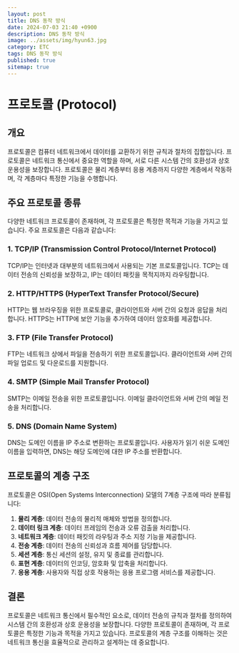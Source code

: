 ```yaml
---
layout: post
title: DNS 동작 방식
date: 2024-07-03 21:40 +0900
description: DNS 동작 방식
image: ../assets/img/hyun63.jpg
category: ETC
tags: DNS 동작 방식
published: true
sitemap: true
---
```


# 프로토콜 (Protocol)

## 개요

프로토콜은 컴퓨터 네트워크에서 데이터를 교환하기 위한 규칙과 절차의 집합입니다. 프로토콜은 네트워크 통신에서 중요한 역할을 하며, 서로 다른 시스템 간의 호환성과 상호 운용성을 보장합니다. 프로토콜은 물리 계층부터 응용 계층까지 다양한 계층에서 작동하며, 각 계층마다 특정한 기능을 수행합니다.

## 주요 프로토콜 종류

다양한 네트워크 프로토콜이 존재하며, 각 프로토콜은 특정한 목적과 기능을 가지고 있습니다. 주요 프로토콜은 다음과 같습니다:

### 1. TCP/IP (Transmission Control Protocol/Internet Protocol)

TCP/IP는 인터넷과 대부분의 네트워크에서 사용되는 기본 프로토콜입니다. TCP는 데이터 전송의 신뢰성을 보장하고, IP는 데이터 패킷을 목적지까지 라우팅합니다.

### 2. HTTP/HTTPS (HyperText Transfer Protocol/Secure)

HTTP는 웹 브라우징을 위한 프로토콜로, 클라이언트와 서버 간의 요청과 응답을 처리합니다. HTTPS는 HTTP에 보안 기능을 추가하여 데이터 암호화를 제공합니다.

### 3. FTP (File Transfer Protocol)

FTP는 네트워크 상에서 파일을 전송하기 위한 프로토콜입니다. 클라이언트와 서버 간의 파일 업로드 및 다운로드를 지원합니다.

### 4. SMTP (Simple Mail Transfer Protocol)

SMTP는 이메일 전송을 위한 프로토콜입니다. 이메일 클라이언트와 서버 간의 메일 전송을 처리합니다.

### 5. DNS (Domain Name System)

DNS는 도메인 이름을 IP 주소로 변환하는 프로토콜입니다. 사용자가 읽기 쉬운 도메인 이름을 입력하면, DNS는 해당 도메인에 대한 IP 주소를 반환합니다.

## 프로토콜의 계층 구조

프로토콜은 OSI(Open Systems Interconnection) 모델의 7계층 구조에 따라 분류됩니다:

1. **물리 계층**: 데이터 전송의 물리적 매체와 방법을 정의합니다.
2. **데이터 링크 계층**: 데이터 프레임의 전송과 오류 검출을 처리합니다.
3. **네트워크 계층**: 데이터 패킷의 라우팅과 주소 지정 기능을 제공합니다.
4. **전송 계층**: 데이터 전송의 신뢰성과 흐름 제어를 담당합니다.
5. **세션 계층**: 통신 세션의 설정, 유지 및 종료를 관리합니다.
6. **표현 계층**: 데이터의 인코딩, 암호화 및 압축을 처리합니다.
7. **응용 계층**: 사용자와 직접 상호 작용하는 응용 프로그램 서비스를 제공합니다.

## 결론

프로토콜은 네트워크 통신에서 필수적인 요소로, 데이터 전송의 규칙과 절차를 정의하여 시스템 간의 호환성과 상호 운용성을 보장합니다. 다양한 프로토콜이 존재하며, 각 프로토콜은 특정한 기능과 목적을 가지고 있습니다. 프로토콜의 계층 구조를 이해하는 것은 네트워크 통신을 효율적으로 관리하고 설계하는 데 중요합니다.

